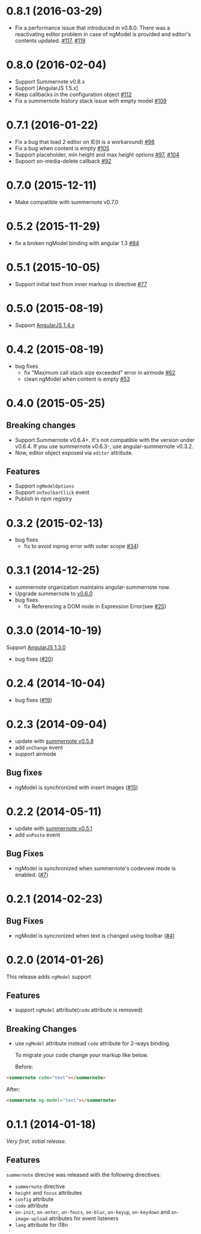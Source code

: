 # 0.8.1 (2016-03-29)
* Fix a performance issue that introduced in v0.8.0. There was a
  reactivating editor problem in case of ngModel is provided and
  editor's contents updated.
  [#117](https://github.com/summernote/angular-summernote/pull/117),
  [#119](https://github.com/summernote/angular-summernote/pull/119)

# 0.8.0 (2016-02-04)
* Support Summernote v0.8.x
* Support [AngularJS 1.5.x]
* Keep callbacks in the configuration object
  [#112](https://github.com/summernote/angular-summernote/pull/112)
* Fix a summernote history stack issue with empty model
  [#109](https://github.com/summernote/angular-summernote/pull/109)

# 0.7.1 (2016-01-22)
* Fix a bug that load 2 editor on IE(it is a workaround)
  [#98](https://github.com/summernote/angular-summernote/issues/98)
* Fix a bug when content is empty
  [#105](https://github.com/summernote/angular-summernote/pull/105)
* Support placeholder, min height and max height options
  [#97](https://github.com/summernote/angular-summernote/pull/97),
  [#104](https://github.com/summernote/angular-summernote/pull/104)
* Supoort on-media-delete callback
  [#92](https://github.com/summernote/angular-summernote/issues/92)

# 0.7.0 (2015-12-11)
* Make compatible with summernote v0.7.0

# 0.5.2 (2015-11-29)
* fix a broken ngModel binding with angular 1.3
  [#84](https://github.com/summernote/angular-summernote/issues/84)

# 0.5.1 (2015-10-05)
* Support initial text from inner markup in directive
  [#77](https://github.com/summernote/angular-summernote/issues/77)

# 0.5.0 (2015-08-19)
* Support [AngularJS 1.4.x](http://angularjs.blogspot.kr/2015/05/angular-140-jaracimrman-existence.html)

# 0.4.2 (2015-08-19)
* bug fixes
    * fix "Maximum call stack size exceeded" error in airmode
      [#62](https://github.com/summernote/angular-summernote/issues/62)
    * clean ngModel when content is empty
      [#53](https://github.com/summernote/angular-summernote/issues/53)

# 0.4.0 (2015-05-25)
## Breaking changes
* Support Summernote v0.6.4+. It's not compatible with the version under v0.6.4.
  If you use summernote v0.6.3-, use angular-summernote v0.3.2.
* Now, editor object exposed via `editor` attribute.

## Features
* Support `ngModelOptions`
* Support `onToolbarClick` event
* Publish in npm registry

# 0.3.2 (2015-02-13)
* bug fixes
    * fix to avoid inprog error with outer scope
      [#34](https://github.com/summernote/angular-summernote/pull/34))

# 0.3.1 (2014-12-25)
* summernote organization maintains angular-summernote now.
* Upgrade summernote to [v0.6.0](https://github.com/summernote/summernote/releases/tag/v0.6.0)
* bug fixes
    * fix Referencing a DOM node in Expression Error(see
      [#25](https://github.com/summernote/angular-summernote/issues/25))

# 0.3.0 (2014-10-19)
Support [AngularJS 1.3.0](http://angularjs.blogspot.kr/2014/10/angularjs-130-superluminal-nudge.html)
* bug fixes
  ([#20](https://github.com/summernote/angular-summernote/issues/20))

# 0.2.4 (2014-10-04)
* bug fixes
  ([#19](https://github.com/summernote/angular-summernote/issues/19))

# 0.2.3 (2014-09-04)
* update with [summernote v0.5.8](https://github.com/HackerWins/summernote/releases/tag/v0.5.8)
* add `onChange` event
* support airmode

## Bug fixes

* ngModel is synchronized with insert images
  ([#15](https://github.com/summernote/angular-summernote/issues/15))

# 0.2.2 (2014-05-11)

* update with [summernote v0.5.1](https://github.com/HackerWins/summernote/releases/tag/v0.5.1)
* add `onPaste` event

## Bug Fixes

* ngModel is synchronized when summernote's codeview mode is enabled.
  ([#7](https://github.com/summernote/angular-summernote/issues/7))

# 0.2.1 (2014-02-23)

## Bug Fixes

* ngModel is syncronized when text is changed using toolbar
  ([#4](https://github.com/summernote/angular-summernote/issues/4))

# 0.2.0 (2014-01-26)

This release adds `ngModel` support

## Features

* support `ngModel` attribute(`code` attribute is removed)

## Breaking Changes

* use `ngModel` attribute instead `code` attribute for 2-ways binding.

  To migrate your code change your markup like below.
    
  Before:

```html
<summernote code="text"></summernote>
```

  After:

```html
<summernote ng-model="text"></summernote>
```

# 0.1.1 (2014-01-18)

_Very first, initial release_.

## Features

`summernote` direcive was released with the following directives:

* `summernote` directive
* `height` and `focus` attributes
* `config` attribute
* `code` attribute 
* `on-init`, `on-enter`, `on-foucs`, `on-blur`, `on-keyup`,
  `on-keydown` and `on-image-upload` attributes for event listeners
* `lang` attribute for i18n
